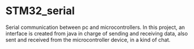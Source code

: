 # STM32_serial
Serial communication between pc and microcontrollers.
In this project, an interface is created from java in charge of sending and receiving data, also sent and received from the microcontroller device, in a kind of chat.
